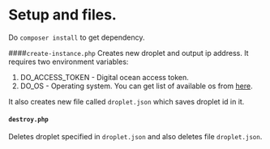 # Setup and files.

Do `composer install` to get dependency.

####`create-instance.php` 
Creates new droplet and output ip address. It requires two environment variables:
1. DO_ACCESS_TOKEN - Digital ocean access token.
2. DO_OS - Operating system. You can get list of available os from [here](/distribution.json).

It also creates new file called `droplet.json` which saves droplet id in it.

#### `destroy.php`

Deletes droplet specified in `droplet.json` and also deletes file `droplet.json`.



